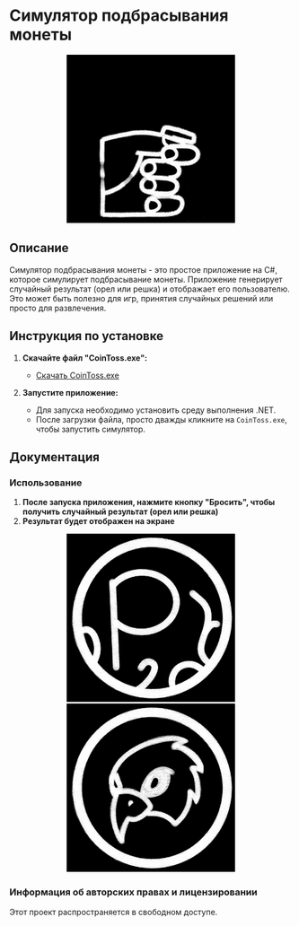 # Симулятор подбрасывания монеты

<div align="center">
  <img src="Code/CoinToss/Resources/coin-flip-black-white.gif" alt="Изображение 1" width="300"/>
</div>

## Описание

Симулятор подбрасывания монеты - это простое приложение на C#, которое симулирует подбрасывание монеты. Приложение генерирует случайный результат (орел или решка) и отображает его пользователю. Это может быть полезно для игр, принятия случайных решений или просто для развлечения.

## Инструкция по установке

1. **Скачайте файл "CoinToss.exe":**
   - [Скачать CoinToss.exe](https://github.com/YalalovaYuliana/educationalPractice/blob/main/CoinToss.exe)

2. **Запустите приложение:**
   - Для запуска необходимо установить среду выполнения .NET.
   - После загрузки файла, просто дважды кликните на `CoinToss.exe`, чтобы запустить симулятор.

## Документация

### Использование

1. **После запуска приложения, нажмите кнопку "Бросить", чтобы получить случайный результат (орел или решка)**
2. **Результат будет отображен на экране**

<div align="center">
  <img src="Code/CoinToss/Resources/reshkaCoin.jpg" alt="Reshka coin" width="300"/>
  <img src="Code/CoinToss/Resources/eagleCoin.jpg" alt="Eagle coin" width="300"/>
</div>

### Информация об авторских правах и лицензировании

Этот проект распространяется в свободном доступе.



